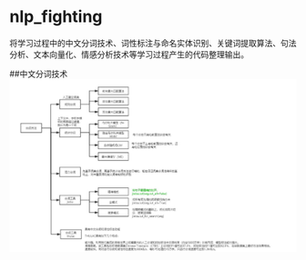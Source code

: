 # nlp_fighting
将学习过程中的中文分词技术、词性标注与命名实体识别、关键词提取算法、句法分析、文本向量化、情感分析技术等学习过程产生的代码整理输出。

##中文分词技术
![image](https://github.com/skysenlin/nlp_fighting/blob/main/%E4%B8%AD%E6%96%87%E5%88%86%E8%AF%8D%E6%8A%80%E6%9C%AF.jpg)
